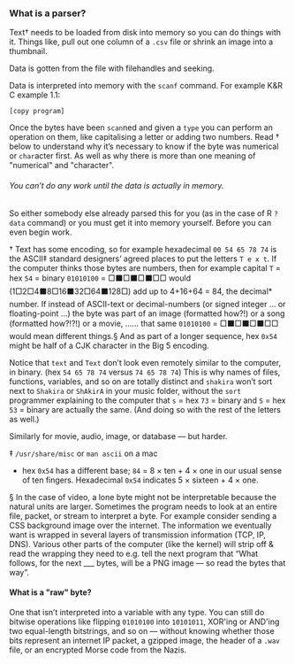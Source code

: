 ### What is a parser?

Text† needs to be loaded from disk into memory so you can do things with it. Things like, pull out one column of a `.csv` file or shrink an image into a thumbnail.

Data is gotten from the file with filehandles and seeking.

Data is interpreted into memory with the `scanf` command. For example K&R C example 1.1:


```
[copy program]
```



Once the bytes have been `scan`ned and given a `type` you can perform an operation on them, like capitalising a letter or adding two numbers. Read † below to understand why it’s necessary to know if the byte was numerical or `char`acter first. As well as why there is more than one meaning of "numerical" and "character".




###### You can’t do any work until the data is actually in memory.
So either somebody else already parsed this for you (as in the case of R `?data` command) or you must get it into memory yourself. Before you can even begin work.







† Text has some encoding, so for example hexadecimal `00 54 65 78 74` is the ASCII‡ standard designers’ agreed places to put the letters `T e x t`. If the computer thinks those bytes are numbers, then for example capital `T` = hex `54` = binary `01010100` = □⬛□⬛□⬛□□ would (1□2□4⬛8□16⬛32□64⬛128□) add up to 4+16+64 = 84, the decimal* number. If instead of ASCII-text or decimal-numbers (or signed integer … or floating-point …) the byte was part of an image (formatted how?!) or a song (formatted how?!?!) or a movie, …… that same `01010100` = □⬛□⬛□⬛□□ would mean different things.§ And as part of a longer sequence, hex `0x54` might be half of a CJK character in the Big 5 encoding.

Notice that `text` and `Text` don’t look even remotely similar to the computer, in binary. (hex `54 65 78 74` versus `74 65 78 74`) This is why names of files, functions, variables, and so on are totally distinct and `shakira` won’t sort next to `Shakira` or `ShAkirA` in your music folder, without the `sort` programmer explaining to the computer that `s` = hex `73` = binary  and `S` = hex `53` = binary are actually the same. (And doing so with the rest of the letters as well.)

Similarly for movie, audio, image, or database — but harder.



‡ `/usr/share/misc` or `man ascii` on a mac

* hex `0x54` has a different base; `84` = 8 &times; ten + 4 &times; one in our usual sense of ten fingers.             Hexadecimal `0x54` indicates 5 &times; sixteen + 4 &times; one.




§ In the case of video, a lone byte might not be interpretable because the natural units are larger. Sometimes the program needs to look at an entire file, packet, or stream to interpret a byte. For example consider sending a CSS background image over the internet. The information we eventually want is wrapped in several layers of transmission information (TCP, IP, DNS). Various other parts of the computer (like the kernel) will strip off & read the wrapping they need to e.g. tell the next program that “What follows, for the next ___ bytes, will be a PNG image — so read the bytes that way”.










#### What is a "raw" byte?

One that isn’t interpreted into a variable with any type. You can still do bitwise operations like flipping `01010100` into `10101011`, XOR'ing or AND'ing two equal-length bitstrings, and so on — without knowing whether those bits represent an internet IP packet, a gzipped image, the header of a `.wav` file, or an encrypted Morse code from the Nazis.
